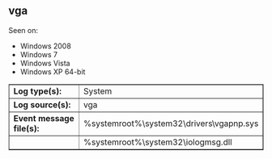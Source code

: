 ## vga

Seen on:
* Windows 2008
* Windows 7
* Windows Vista
* Windows XP 64-bit

<table border="1" class="docutils">
  <tbody>
    <tr>
      <td><b>Log type(s):</b></td>
      <td>System</td>
    </tr>
    <tr>
      <td><b>Log source(s):</b></td>
      <td>vga</td>
    </tr>
    <tr>
      <td><b>Event message file(s):</b></td>
      <td>%systemroot%\system32\drivers\vgapnp.sys</td>
    </tr>
    <tr>
      <td>&nbsp;</td>
      <td>%systemroot%\system32\iologmsg.dll</td>
    </tr>
  </tbody>
</table>

&nbsp;

